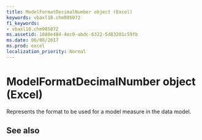 ```yaml
---
title: ModelFormatDecimalNumber object (Excel)
keywords: vbaxl10.chm985072
f1_keywords:
- vbaxl10.chm985072
ms.assetid: 1080e484-4ec0-abdc-6322-5d83201c59fb
ms.date: 06/08/2017
ms.prod: excel
localization_priority: Normal
---
```



# ModelFormatDecimalNumber object (Excel)

Represents the format to be used for a model measure in the data model.


## See also




